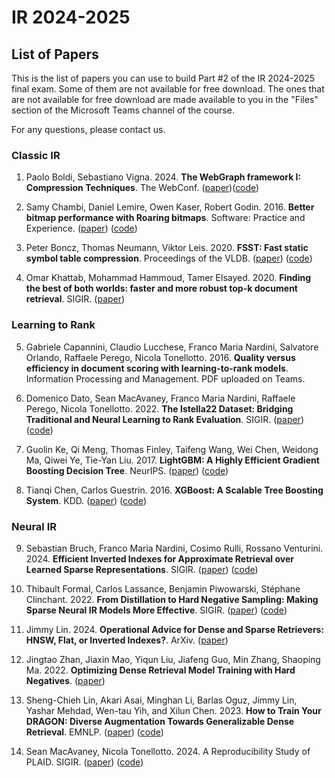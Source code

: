 # IR 2024-2025
## List of Papers

This is the list of papers you can use to build Part #2 of the IR 2024-2025 final exam. Some of them are not available for free download. The ones that are not available for free download are made available to you in the "Files" section of the Microsoft Teams channel of the course.

For any questions, please contact us.

### Classic IR

1. Paolo Boldi, Sebastiano Vigna. 2024. **The WebGraph framework I: Compression Techniques**. The WebConf. ([paper](https://vigna.di.unimi.it/ftp/papers/WebGraphI.pdf))([code](https://github.com/vigna/webgraph-rs))

2. Samy Chambi, Daniel Lemire, Owen Kaser, Robert Godin. 2016. **Better bitmap performance with Roaring bitmaps**. Software: Practice and Experience. ([paper](http://arxiv.org/abs/1402.6407)) ([code](https://roaringbitmap.org/))

3. Peter Boncz, Thomas Neumann, Viktor Leis. 2020. **FSST: Fast static symbol table compression**. Proceedings of the VLDB. ([paper](https://www.vldb.org/pvldb/vol13/p2649-boncz.pdf)) ([code](https://github.com/cwida/fsst))

4. Omar Khattab, Mohammad Hammoud, Tamer Elsayed. 2020. **Finding the best of both worlds: faster and more robust top-k document retrieval**. SIGIR. ([paper](https://web2.qatar.cmu.edu/~mhhammou/SIGIR_20_LazyBM.pdf))

### Learning to Rank

5. Gabriele Capannini, Claudio Lucchese, Franco Maria Nardini, Salvatore Orlando, Raffaele Perego, Nicola Tonellotto. 2016. **Quality versus efficiency in document scoring with learning-to-rank models**. Information Processing and Management. PDF uploaded on Teams.

6. Domenico Dato, Sean MacAvaney, Franco Maria Nardini, Raffaele Perego, Nicola Tonellotto. 2022. **The Istella22 Dataset: Bridging Traditional and Neural Learning to Rank Evaluation**. SIGIR. ([paper](https://dl.acm.org/doi/10.1145/3477495.3531740))  ([code](https://github.com/hpclab/istella22-experiments))

7. Guolin Ke, Qi Meng, Thomas Finley, Taifeng Wang, Wei Chen, Weidong Ma, Qiwei Ye, Tie-Yan Liu. 2017. **LightGBM: A Highly Efficient Gradient Boosting Decision Tree**. NeurIPS. ([paper](https://proceedings.neurips.cc/paper_files/paper/2017/file/6449f44a102fde848669bdd9eb6b76fa-Paper.pdf))  ([code](https://github.com/microsoft/LightGBM))

8. Tianqi Chen, Carlos Guestrin. 2016. **XGBoost: A Scalable Tree Boosting System**. KDD. ([paper](https://www.kdd.org/kdd2016/papers/files/rfp0697-chenAemb.pdf))  ([code](https://github.com/dmlc/xgboost))

### Neural IR
   
9. Sebastian Bruch, Franco Maria Nardini, Cosimo Rulli, Rossano Venturini. 2024. **Efficient Inverted Indexes for Approximate Retrieval over Learned Sparse Representations**. SIGIR. ([paper](https://arxiv.org/abs/2404.18812))  ([code](https://github.com/TusKANNy/seismic))

10. Thibault Formal, Carlos Lassance, Benjamin Piwowarski, Stéphane Clinchant. 2022. **From Distillation to Hard Negative Sampling: Making Sparse Neural IR Models More Effective**. SIGIR. ([paper](https://arxiv.org/abs/2205.04733))  ([code](https://github.com/naver/splade))

11. Jimmy Lin. 2024. **Operational Advice for Dense and Sparse Retrievers: HNSW, Flat, or Inverted Indexes?**. ArXiv. ([paper](https://arxiv.org/abs/2409.06464))

12. Jingtao Zhan, Jiaxin Mao, Yiqun Liu, Jiafeng Guo, Min Zhang, Shaoping Ma. 2022. **Optimizing Dense Retrieval Model Training with Hard Negatives**. ([paper]())

13. Sheng-Chieh Lin, Akari Asai, Minghan Li, Barlas Oguz, Jimmy Lin, Yashar Mehdad, Wen-tau Yih, and Xilun Chen. 2023. **How to Train Your DRAGON: Diverse Augmentation Towards Generalizable Dense Retrieval**. EMNLP. ([paper](https://aclanthology.org/2023.findings-emnlp.423.pdf))  ([code](https://github.com/facebookresearch/dpr-scale))

14. Sean MacAvaney, Nicola Tonellotto. 2024. A Reproducibility Study of PLAID. SIGIR. ([paper](https://arxiv.org/abs/2404.14989))  ([code](https://github.com/seanmacavaney/plaidrepro))
